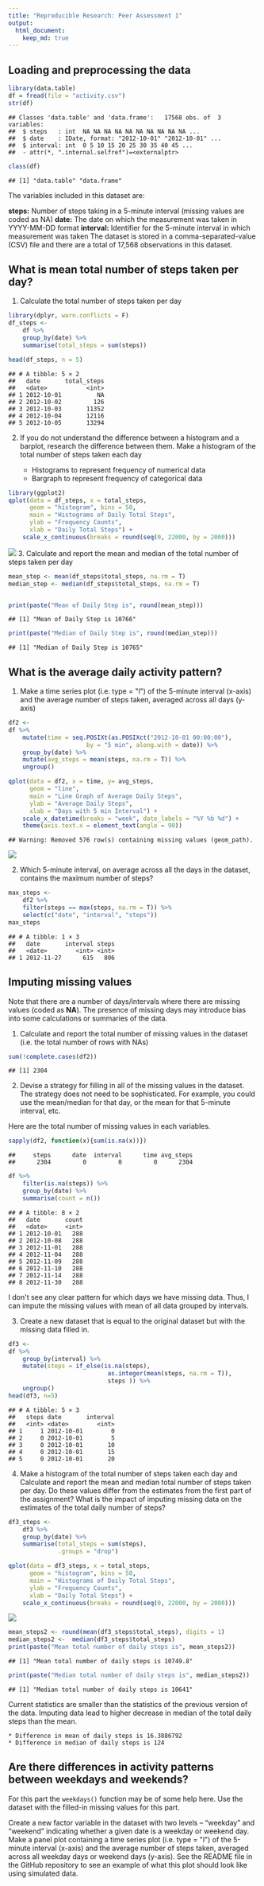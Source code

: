 ```yaml
---
title: "Reproducible Research: Peer Assessment 1"
output: 
  html_document:
    keep_md: true
---
```







## Loading and preprocessing the data


```r
library(data.table)
df = fread(file = "activity.csv")
str(df)
```

```
## Classes 'data.table' and 'data.frame':	17568 obs. of  3 variables:
##  $ steps   : int  NA NA NA NA NA NA NA NA NA NA ...
##  $ date    : IDate, format: "2012-10-01" "2012-10-01" ...
##  $ interval: int  0 5 10 15 20 25 30 35 40 45 ...
##  - attr(*, ".internal.selfref")=<externalptr>
```

```r
class(df)
```

```
## [1] "data.table" "data.frame"
```

The variables included in this dataset are:

**steps:** Number of steps taking in a 5-minute interval (missing values are coded as NA)
**date:** The date on which the measurement was taken in YYYY-MM-DD format
**interval:** Identifier for the 5-minute interval in which measurement was taken
The dataset is stored in a comma-separated-value (CSV) file and there are a total of 17,568 observations in this dataset.

## What is mean total number of steps taken per day?

1. Calculate the total number of steps taken per day


```r
library(dplyr, warn.conflicts = F)
df_steps <-
    df %>%
    group_by(date) %>%
    summarise(total_steps = sum(steps))

head(df_steps, n = 5)
```

```
## # A tibble: 5 × 2
##   date       total_steps
##   <date>           <int>
## 1 2012-10-01          NA
## 2 2012-10-02         126
## 3 2012-10-03       11352
## 4 2012-10-04       12116
## 5 2012-10-05       13294
```

2. If you do not understand the difference between a histogram and a barplot, research the difference between them. Make a histogram of the total number of steps taken each day

    * Histograms to represent frequency of numerical data 
    * Bargraph to represent frequency of categorical data 
    

```r
library(ggplot2)
qplot(data = df_steps, x = total_steps,
      geom = "histogram", bins = 50,
      main = "Histograms of Daily Total Steps",
      ylab = "Frequency Counts",
      xlab = "Daily Total Steps") + 
    scale_x_continuous(breaks = round(seq(0, 22000, by = 2000)))
```

![](Project1_Davut_files/figure-html/unnamed-chunk-4-1.png)<!-- -->
3. Calculate and report the mean and median of the total number of steps taken per day

```r
mean_step <- mean(df_steps$total_steps, na.rm = T)
median_step <- median(df_steps$total_steps, na.rm = T)


print(paste("Mean of Daily Step is", round(mean_step)))
```

```
## [1] "Mean of Daily Step is 10766"
```

```r
print(paste("Median of Daily Step is", round(median_step)))
```

```
## [1] "Median of Daily Step is 10765"
```

## What is the average daily activity pattern?

1. Make a time series plot (i.e. type = "l") of the 5-minute interval (x-axis) and the average number of steps taken, averaged across all days (y-axis)


```r
df2 <-
df %>%
    mutate(time = seq.POSIXt(as.POSIXct("2012-10-01 00:00:00"),
                      by = "5 min", along.with = date)) %>%
    group_by(date) %>%
    mutate(avg_steps = mean(steps, na.rm = T)) %>%
    ungroup()

qplot(data = df2, x = time, y= avg_steps,
      geom = "line",
      main = "Line Graph of Average Daily Steps",
      ylab = "Average Daily Steps",
      xlab = "Days with 5 min Interval") +
    scale_x_datetime(breaks = "week", date_labels = "%Y %b %d") +
    theme(axis.text.x = element_text(angle = 90))
```

```
## Warning: Removed 576 row(s) containing missing values (geom_path).
```

![](Project1_Davut_files/figure-html/unnamed-chunk-6-1.png)<!-- -->

2. Which 5-minute interval, on average across all the days in the dataset, contains the maximum number of steps?


```r
max_steps <- 
    df2 %>%
    filter(steps == max(steps, na.rm = T)) %>%
    select(c("date", "interval", "steps"))
max_steps
```

```
## # A tibble: 1 × 3
##   date       interval steps
##   <date>        <int> <int>
## 1 2012-11-27      615   806
```

## Imputing missing values

Note that there are a number of days/intervals where there are missing values (coded as **NA**). The presence of missing days may introduce bias into some calculations or summaries of the data.

1. Calculate and report the total number of missing values in the dataset (i.e. the total number of rows with NAs)


```r
sum(!complete.cases(df2))
```

```
## [1] 2304
```

2. Devise a strategy for filling in all of the missing values in the dataset. The strategy does not need to be sophisticated. For example, you could use the mean/median for that day, or the mean for that 5-minute interval, etc.

Here are the total number of missing values in each variables.


```r
sapply(df2, function(x){sum(is.na(x))})
```

```
##     steps      date  interval      time avg_steps 
##      2304         0         0         0      2304
```

```r
df %>%
    filter(is.na(steps)) %>%
    group_by(date) %>%
    summarise(count = n())
```

```
## # A tibble: 8 × 2
##   date       count
##   <date>     <int>
## 1 2012-10-01   288
## 2 2012-10-08   288
## 3 2012-11-01   288
## 4 2012-11-04   288
## 5 2012-11-09   288
## 6 2012-11-10   288
## 7 2012-11-14   288
## 8 2012-11-30   288
```

I don't see any clear pattern for which days we have missing data. Thus, I can impute the missing values with mean of all data grouped by intervals.


3. Create a new dataset that is equal to the original dataset but with the missing data filled in.


```r
df3 <-
df %>%
    group_by(interval) %>%
    mutate(steps = if_else(is.na(steps),
                            as.integer(mean(steps, na.rm = T)), 
                            steps )) %>%
    ungroup()
head(df3, n=5)
```

```
## # A tibble: 5 × 3
##   steps date       interval
##   <int> <date>        <int>
## 1     1 2012-10-01        0
## 2     0 2012-10-01        5
## 3     0 2012-10-01       10
## 4     0 2012-10-01       15
## 5     0 2012-10-01       20
```
4. Make a histogram of the total number of steps taken each day and Calculate and report the mean and median total number of steps taken per day. Do these values differ from the estimates from the first part of the assignment? What is the impact of imputing missing data on the estimates of the total daily number of steps?


```r
df3_steps <-
    df3 %>%
    group_by(date) %>%
    summarise(total_steps = sum(steps),
              .groups = "drop")

qplot(data = df3_steps, x = total_steps,
      geom = "histogram", bins = 50,
      main = "Histograms of Daily Total Steps",
      ylab = "Frequency Counts",
      xlab = "Daily Total Steps") + 
    scale_x_continuous(breaks = round(seq(0, 22000, by = 2000)))
```

![](Project1_Davut_files/figure-html/unnamed-chunk-12-1.png)<!-- -->

```r
mean_steps2 <- round(mean(df3_steps$total_steps), digits = 1)
median_steps2 <-  median(df3_steps$total_steps)
print(paste("Mean total number of daily steps is", mean_steps2))
```

```
## [1] "Mean total number of daily steps is 10749.8"
```

```r
print(paste("Median total number of daily steps is", median_steps2))
```

```
## [1] "Median total number of daily steps is 10641"
```

Current statistics are smaller than the statistics of the previous version of the data. Imputing data lead to higher decrease in median of the total daily steps than the mean.   
    
    * Difference in mean of daily steps is 16.3886792  
    * Difference in median of daily steps is 124

## Are there differences in activity patterns between weekdays and weekends?

For this part the `weekdays()` function may be of some help here. Use the dataset with the filled-in missing values for this part.

Create a new factor variable in the dataset with two levels – “weekday” and “weekend” indicating whether a given date is a weekday or weekend day.
Make a panel plot containing a time series plot (i.e. type = "l") of the 5-minute interval (x-axis) and the average number of steps taken, averaged across all weekday days or weekend days (y-axis). See the README file in the GitHub repository to see an example of what this plot should look like using simulated data.







